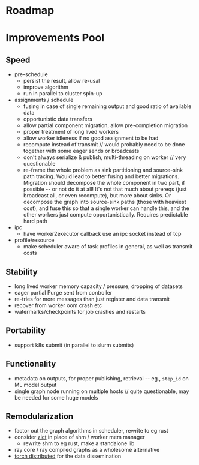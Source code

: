 # Roadmap

# Improvements Pool
## Speed
* pre-schedule
  * persist the result, allow re-usal
  * improve algorithm
  * run in parallel to cluster spin-up
* assignments / schedule
  * fusing in case of single remaining output and good ratio of available data
  * opportunistic data transfers
  * allow partial component migration, allow pre-completion migration
  * proper treatment of long lived workers
  * allow worker idleness if no good assignment to be had
  * recompute instead of transmit // would probably need to be done together with some eager sends or broadcasts
  * don't always serialize & publish, multi-threading on worker // very questionable
  * re-frame the whole problem as sink partitioning and source-sink path tracing. Would lead to better fusing and better migrations. Migration should decompose the whole component in two part, if possible -- or not do it at all! It's not that much about prereqs (just broadcast all, or even recompute), but more about sinks. Or decompose the graph into source-sink paths (those with heaviest cost), and fuse this so that a single worker can handle this, and the other workers just compute opportunistically. Requires predictable hard path
* ipc
  * have worker2executor callback use an ipc socket instead of tcp
* profile/resource
  * make scheduler aware of task profiles in general, as well as transmit costs
## Stability
* long lived worker memory capacity / pressure, dropping of datasets
* eager partial Purge sent from controller
* re-tries for more messages than just register and data transmit
* recover from worker oom crash etc
* watermarks/checkpoints for job crashes and restarts
## Portability
* support k8s submit (in parallel to slurm submits)
## Functionality
* metadata on outputs, for proper publishing, retrieval -- eg., `step_id` on ML model output
* single graph node running on multiple hosts // quite questionable, may be needed for some huge models
## Remodularization
* factor out the graph algorithms in scheduler, rewrite to eg rust
* consider [zict](https://zict.readthedocs.io/en/latest/) in place of shm / worker mem manager
  * rewrite shm to eg rust, make a standalone lib
* ray core / ray compiled graphs as a wholesome alternative
* [torch distributed](https://pytorch.org/docs/stable/distributed.html#tcp-initialization) for the data dissemination

